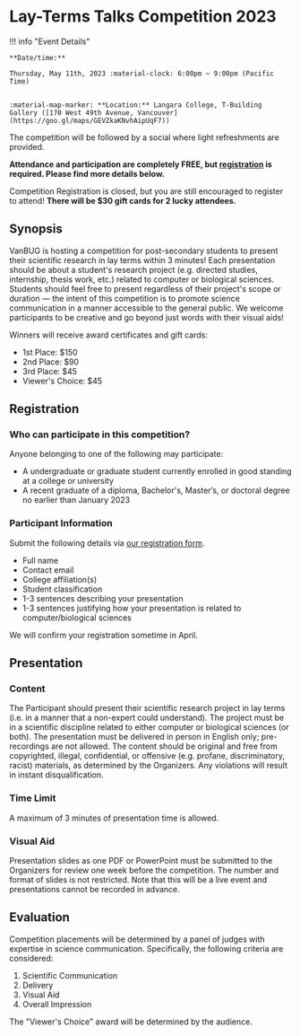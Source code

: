 # Lay-Terms Talks Competition 2023

!!! info "Event Details"
    
    
    **Date/time:**
    
    Thursday, May 11th, 2023 :material-clock: 6:00pm ~ 9:00pm (Pacific Time)
    
    
    :material-map-marker: **Location:** Langara College, T-Building Gallery ([170 West 49th Avenue, Vancouver](https://goo.gl/maps/GEVZkaKNvhAipUqF7))

The competition will be followed by a social where light refreshments are provided.

**Attendance and participation are completely FREE, but [registration](https://docs.google.com/forms/d/e/1FAIpQLSeAA-8pqc6dy2gk3wP5HhUywJL7idqzY86ycU8LTuCWDfnrzw/viewform?usp=sf_link) is required. Please find more details below.**

Competition Registration is closed, but you are still encouraged to register to attend!
**There will be $30 gift cards for 2 lucky attendees.**

## Synopsis

VanBUG is hosting a competition for post-secondary students to present their scientific research in lay terms within 3 minutes! Each presentation should be about a student's research project (e.g. directed studies, internship, thesis work, etc.) related to computer or biological sciences. Students should feel free to present regardless of their project's scope or duration — the intent of this competition is to promote science communication in a manner accessible to the general public. We welcome participants to be creative and go beyond just words with their visual aids! 

Winners will receive award certificates and gift cards:

- 1st Place: $150
- 2nd Place: $90
- 3rd Place: $45
- Viewer's Choice: $45


## Registration

### Who can participate in this competition?

Anyone belonging to one of the following may participate:

- A undergraduate or graduate student currently enrolled in good standing at a college or university
- A recent graduate of a diploma, Bachelor's, Master’s, or doctoral degree no earlier than January 2023

### Participant Information

Submit the following details via [our registration form](https://docs.google.com/forms/d/e/1FAIpQLSeAA-8pqc6dy2gk3wP5HhUywJL7idqzY86ycU8LTuCWDfnrzw/viewform?usp=sf_link).

- Full name
- Contact email
- College affiliation(s)
- Student classification
- 1-3 sentences describing your presentation
- 1-3 sentences justifying how your presentation is related to computer/biological sciences

We will confirm your registration sometime in April.


## Presentation

### Content
The Participant should present their scientific research project in lay terms (i.e. in a manner that a non-expert could understand).
The project must be in a scientific discipline related to either computer or biological sciences (or both).
The presentation must be delivered in person in English only; pre-recordings are not allowed.
The content should be original and free from copyrighted, illegal, confidential, or offensive (e.g. profane, discriminatory, racist) materials, as determined by the Organizers. Any violations will result in instant disqualification.

### Time Limit

A maximum of 3 minutes of presentation time is allowed.

### Visual Aid

Presentation slides as one PDF or PowerPoint must be submitted to the Organizers for review one week before the competition. The number and format of slides is not restricted. Note that this will be a live event and presentations cannot be recorded in advance.


## Evaluation
Competition placements will be determined by a panel of judges with expertise in science communication. Specifically, the following criteria are considered:

1. Scientific Communication
2. Delivery
3. Visual Aid
4. Overall Impression

The "Viewer's Choice" award will be determined by the audience.
